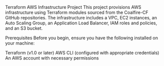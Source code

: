 Terraform AWS Infrastructure Project
This project provisions AWS infrastructure using Terraform modules sourced from the Coalfire-CF GitHub repositories. The infrastructure includes a VPC, EC2 instances, an Auto Scaling Group, an Application Load Balancer, IAM roles and policies, and an S3 bucket.

Prerequisites
Before you begin, ensure you have the following installed on your machine:

Terraform (v1.0 or later)
AWS CLI (configured with appropriate credentials)
An AWS account with necessary permissions



